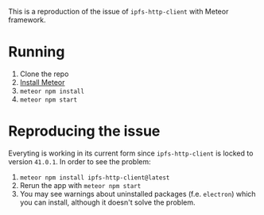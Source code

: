 This is a reproduction of the issue of `ipfs-http-client` with Meteor framework.

# Running

1. Clone the repo
2. [Install Meteor](https://www.meteor.com/developers/install)
3. `meteor npm install`
4. `meteor npm start`

# Reproducing the issue

Everyting is working in its current form since `ipfs-http-client` is locked to version `41.0.1`. In order to see the problem:

1. `meteor npm install ipfs-http-client@latest`
2. Rerun the app with `meteor npm start`
3. You may see warnings about uninstalled packages (f.e. `electron`) which you can install, although it doesn't solve the problem.
